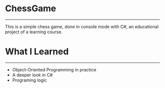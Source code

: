 # ChessGame
---

This is a simple chess game, done in console mode with C#, an educational project of a learning course.

# What I Learned
---
* Object-Oriented Programming in practice
* A deeper look in C#
* Programing logic